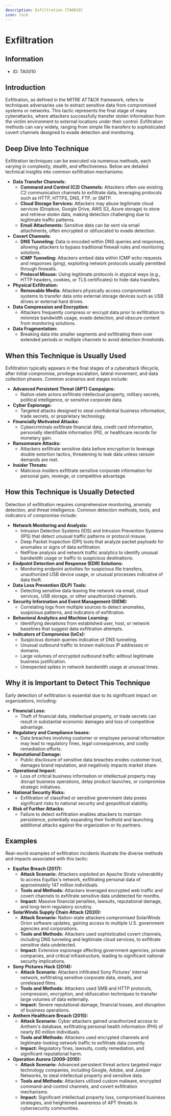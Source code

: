 ```yaml
---
description: Exfiltration [TA0010]
icon: lock
---
```


# Exfiltration

## Information

* ID: TA0010

## Introduction

Exfiltration, as defined in the MITRE ATT\&CK framework, refers to techniques adversaries use to extract sensitive data from compromised systems or networks. This tactic represents the final stage of many cyberattacks, where attackers successfully transfer stolen information from the victim environment to external locations under their control. Exfiltration methods can vary widely, ranging from simple file transfers to sophisticated covert channels designed to evade detection and monitoring.

## Deep Dive Into Technique

Exfiltration techniques can be executed via numerous methods, each varying in complexity, stealth, and effectiveness. Below are detailed technical insights into common exfiltration mechanisms:

* **Data Transfer Channels:**
  * **Command and Control (C2) Channels:** Attackers often use existing C2 communication channels to exfiltrate data, leveraging protocols such as HTTP, HTTPS, DNS, FTP, or SMTP.
  * **Cloud Storage Services:** Attackers may abuse legitimate cloud services (Dropbox, Google Drive, AWS S3, Azure storage) to store and retrieve stolen data, making detection challenging due to legitimate traffic patterns.
  * **Email Attachments:** Sensitive data can be sent via email attachments, often encrypted or obfuscated to evade detection.
* **Covert Channels:**
  * **DNS Tunneling:** Data is encoded within DNS queries and responses, allowing attackers to bypass traditional firewall rules and monitoring solutions.
  * **ICMP Tunneling:** Attackers embed data within ICMP echo requests and responses (ping), exploiting network protocols usually permitted through firewalls.
  * **Protocol Misuse:** Using legitimate protocols in atypical ways (e.g., HTTP headers, cookies, or TLS certificates) to hide data transfers.
* **Physical Exfiltration:**
  * **Removable Media:** Attackers physically access compromised systems to transfer data onto external storage devices such as USB drives or external hard drives.
* **Data Compression and Encryption:**
  * Attackers frequently compress or encrypt data prior to exfiltration to minimize bandwidth usage, evade detection, and obscure content from monitoring solutions.
* **Data Fragmentation:**
  * Breaking data into smaller segments and exfiltrating them over extended periods or multiple channels to avoid detection thresholds.

## When this Technique is Usually Used

Exfiltration typically appears in the final stages of a cyberattack lifecycle, after initial compromise, privilege escalation, lateral movement, and data collection phases. Common scenarios and stages include:

* **Advanced Persistent Threat (APT) Campaigns:**
  * Nation-state actors exfiltrate intellectual property, military secrets, political intelligence, or sensitive corporate data.
* **Cyber Espionage:**
  * Targeted attacks designed to steal confidential business information, trade secrets, or proprietary technology.
* **Financially Motivated Attacks:**
  * Cybercriminals exfiltrate financial data, credit card information, personally identifiable information (PII), or healthcare records for monetary gain.
* **Ransomware Attacks:**
  * Attackers exfiltrate sensitive data before encryption to leverage double extortion tactics, threatening to leak data unless ransom demands are met.
* **Insider Threats:**
  * Malicious insiders exfiltrate sensitive corporate information for personal gain, revenge, or competitive advantage.

## How this Technique is Usually Detected

Detection of exfiltration requires comprehensive monitoring, anomaly detection, and threat intelligence. Common detection methods, tools, and indicators of compromise include:

* **Network Monitoring and Analysis:**
  * Intrusion Detection Systems (IDS) and Intrusion Prevention Systems (IPS) that detect unusual traffic patterns or protocol misuse.
  * Deep Packet Inspection (DPI) tools that analyze packet payloads for anomalies or signs of data exfiltration.
  * NetFlow analysis and network traffic analytics to identify unusual bandwidth usage or traffic to suspicious destinations.
* **Endpoint Detection and Response (EDR) Solutions:**
  * Monitoring endpoint activities for suspicious file transfers, unauthorized USB device usage, or unusual processes indicative of data theft.
* **Data Loss Prevention (DLP) Tools:**
  * Detecting sensitive data leaving the network via email, cloud services, USB storage, or other unauthorized channels.
* **Security Information and Event Management (SIEM):**
  * Correlating logs from multiple sources to detect anomalies, suspicious patterns, and indicators of exfiltration.
* **Behavioral Analytics and Machine Learning:**
  * Identifying deviations from established user, host, or network baselines that suggest data exfiltration attempts.
* **Indicators of Compromise (IoCs):**
  * Suspicious domain queries indicative of DNS tunneling.
  * Unusual outbound traffic to known malicious IP addresses or domains.
  * Large volumes of encrypted outbound traffic without legitimate business justification.
  * Unexpected spikes in network bandwidth usage at unusual times.

## Why it is Important to Detect This Technique

Early detection of exfiltration is essential due to its significant impact on organizations, including:

* **Financial Loss:**
  * Theft of financial data, intellectual property, or trade secrets can result in substantial economic damages and loss of competitive advantage.
* **Regulatory and Compliance Issues:**
  * Data breaches involving customer or employee personal information may lead to regulatory fines, legal consequences, and costly remediation efforts.
* **Reputational Damage:**
  * Public disclosure of sensitive data breaches erodes customer trust, damages brand reputation, and negatively impacts market share.
* **Operational Impact:**
  * Loss of critical business information or intellectual property may disrupt business operations, delay product launches, or compromise strategic initiatives.
* **National Security Risks:**
  * Exfiltration of classified or sensitive government data poses significant risks to national security and geopolitical stability.
* **Risk of Further Attacks:**
  * Failure to detect exfiltration enables attackers to maintain persistence, potentially expanding their foothold and launching additional attacks against the organization or its partners.

## Examples

Real-world examples of exfiltration incidents illustrate the diverse methods and impacts associated with this tactic:

* **Equifax Breach (2017):**
  * **Attack Scenario:** Attackers exploited an Apache Struts vulnerability to access Equifax's network, exfiltrating personal data of approximately 147 million individuals.
  * **Tools and Methods:** Attackers leveraged encrypted web traffic and covert channels to exfiltrate sensitive data undetected for months.
  * **Impact:** Massive financial penalties, lawsuits, reputational damage, and long-term regulatory scrutiny.
* **SolarWinds Supply Chain Attack (2020):**
  * **Attack Scenario:** Nation-state attackers compromised SolarWinds Orion software updates, gaining access to multiple U.S. government agencies and corporations.
  * **Tools and Methods:** Attackers used sophisticated covert channels, including DNS tunneling and legitimate cloud services, to exfiltrate sensitive data undetected.
  * **Impact:** Extensive espionage affecting government agencies, private companies, and critical infrastructure, leading to significant national security implications.
* **Sony Pictures Hack (2014):**
  * **Attack Scenario:** Attackers infiltrated Sony Pictures' internal network, exfiltrating sensitive corporate data, emails, and unreleased films.
  * **Tools and Methods:** Attackers used SMB and HTTP protocols, compression, encryption, and obfuscation techniques to transfer large volumes of data externally.
  * **Impact:** Severe reputational damage, financial losses, and disruption of business operations.
* **Anthem Healthcare Breach (2015):**
  * **Attack Scenario:** Cyber attackers gained unauthorized access to Anthem's database, exfiltrating personal health information (PHI) of nearly 80 million individuals.
  * **Tools and Methods:** Attackers used encrypted channels and legitimate-looking network traffic to exfiltrate data covertly.
  * **Impact:** Regulatory fines, lawsuits, costly remediation, and significant reputational harm.
* **Operation Aurora (2009-2010):**
  * **Attack Scenario:** Advanced persistent threat actors targeted major technology companies, including Google, Adobe, and Juniper Networks, to steal intellectual property and sensitive data.
  * **Tools and Methods:** Attackers utilized custom malware, encrypted command-and-control channels, and covert exfiltration mechanisms.
  * **Impact:** Significant intellectual property loss, compromised business strategies, and heightened awareness of APT threats in cybersecurity communities.
